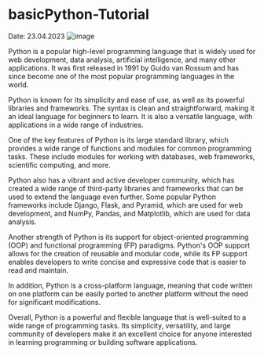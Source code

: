 # basicPython-Tutorial
Date: 23.04.2023
![image](https://user-images.githubusercontent.com/96428715/233847571-3905a2f0-fbea-4d08-b3af-d1cdc450d319.png)


Python is a popular high-level programming language that is widely used for web development, data analysis, artificial intelligence, and many other applications. It was first released in 1991 by Guido van Rossum and has since become one of the most popular programming languages in the world.

Python is known for its simplicity and ease of use, as well as its powerful libraries and frameworks. The syntax is clean and straightforward, making it an ideal language for beginners to learn. It is also a versatile language, with applications in a wide range of industries.

One of the key features of Python is its large standard library, which provides a wide range of functions and modules for common programming tasks. These include modules for working with databases, web frameworks, scientific computing, and more.

Python also has a vibrant and active developer community, which has created a wide range of third-party libraries and frameworks that can be used to extend the language even further. Some popular Python frameworks include Django, Flask, and Pyramid, which are used for web development, and NumPy, Pandas, and Matplotlib, which are used for data analysis.

Another strength of Python is its support for object-oriented programming (OOP) and functional programming (FP) paradigms. Python's OOP support allows for the creation of reusable and modular code, while its FP support enables developers to write concise and expressive code that is easier to read and maintain.

In addition, Python is a cross-platform language, meaning that code written on one platform can be easily ported to another platform without the need for significant modifications.

Overall, Python is a powerful and flexible language that is well-suited to a wide range of programming tasks. Its simplicity, versatility, and large community of developers make it an excellent choice for anyone interested in learning programming or building software applications.
